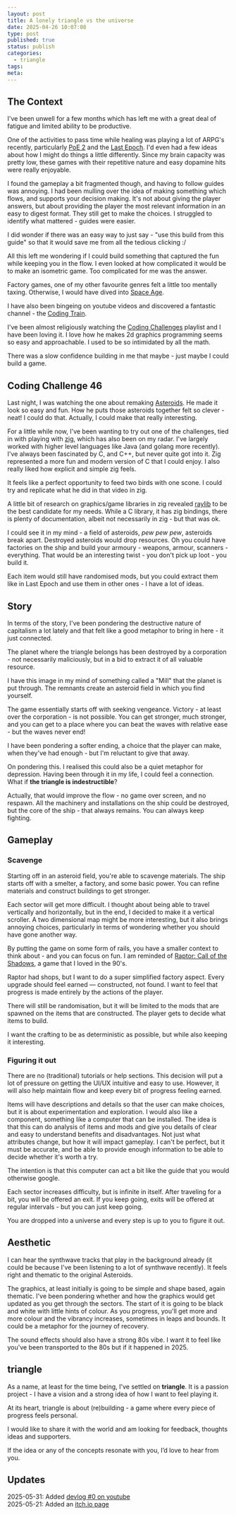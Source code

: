 ```yaml
---
layout: post
title: A lonely triangle vs the universe
date: 2025-04-26 10:07:08
type: post
published: true
status: publish
categories:
  - triangle
tags:
meta:
---
```


## The Context

I've been unwell for a few months which has left me with a great deal of fatigue
and limited ability to be productive.

One of the activities to pass time while healing was playing a lot of ARPG's
recently, particularly [PoE 2](https://pathofexile2.com/home) and the
[Last Epoch](https://lastepoch.com/). I'd even had a few ideas about how I might
do things a little differently. Since my brain capacity was pretty low, these
games with their repetitive nature and easy dopamine hits were really enjoyable.

I found the gameplay a bit fragmented though, and having to follow guides was
annoying. I had been mulling over the idea of making something which flows, and
supports your decision making. It's not about giving the player answers, but
about providing the player the most relevant information in an easy to digest
format. They still get to make the choices. I struggled to identify what
mattered - guides were easier.

I did wonder if there was an easy way to just say - "use this build from this
guide" so that it would save me from all the tedious clicking :/

All this left me wondering if I could build something that captured the fun
while keeping you in the flow. I even looked at how complicated it would be to
make an isometric game. Too complicated for me was the answer.

Factory games, one of my other favourite genres felt a little too mentally
taxing. Otherwise, I would have dived into
[Space Age](https://factorio.com/buy-space-age).

I have also been bingeing on youtube videos and discovered a fantastic channel -
the [Coding Train](https://www.youtube.com/@TheCodingTrain).

I've been almost religiously watching the
[Coding Challenges](https://www.youtube.com/watch?v=17WoOqgXsRM&list=PLRqwX-V7Uu6ZiZxtDDRCi6uhfTH4FilpH)
playlist and I have been loving it. I love how he makes 2d graphics programming
seems so easy and approachable. I used to be so intimidated by all the math.

There was a slow confidence building in me that maybe - just maybe I could build
a game.

## Coding Challenge 46

Last night, I was watching the one about remaking
[Asteroids](https://www.youtube.com/watch?v=hacZU523FyM). He made it look so
easy and fun. How he puts those asteroids together felt so clever - neat! I
could do that. Actually, I could make that really interesting.

For a little while now, I've been wanting to try out one of the challenges, tied
in with playing with [zig](https://ziglang.org/), which has also been on my
radar. I've largely worked with higher level languages like Java (and golang
more recently). I've always been fascinated by C, and C++, but never quite got
into it. Zig represented a more fun and modern version of C that I could enjoy.
I also really liked how explicit and simple zig feels.

It feels like a perfect opportunity to feed two birds with one scone. I could
try and replicate what he did in that video in zig.

A little bit of research on graphics/game libraries in zig revealed
[raylib](https://www.raylib.com/) to be the best candidate for my needs. While a
C library, it has zig bindings, there is plenty of documentation, albeit not
necessarily in zig - but that was ok.

I could see it in my mind - a field of asteroids, _pew pew pew_, asteroids break
apart. Destroyed asteroids would drop resources. Oh you could have factories on
the ship and build your armoury - weapons, armour, scanners - everything. That
would be an interesting twist - you don't pick up loot - you build it.

Each item would still have randomised mods, but you could extract them like in
Last Epoch and use them in other ones - I have a lot of ideas.

## Story

In terms of the story, I've been pondering the destructive nature of capitalism
a lot lately and that felt like a good metaphor to bring in here - it just
connected.

The planet where the triangle belongs has been destroyed by a corporation - not
necessarily maliciously, but in a bid to extract it of all valuable resource.

I have this image in my mind of something called a "Mill" that the planet is put
through. The remnants create an asteroid field in which you find yourself.

The game essentially starts off with seeking vengeance. Victory - at least over
the corporation - is not possible. You can get stronger, much stronger, and you
can get to a place where you can beat the waves with relative ease - but the
waves never end!

I have been pondering a softer ending, a choice that the player can make, when
they've had enough - but I'm reluctant to give that away.

On pondering this. I realised this could also be a quiet metaphor for
depression. Having been through it in my life, I could feel a connection. What
if **the triangle is indestructible**?

Actually, that would improve the flow - no game over screen, and no respawn. All
the machinery and installations on the ship could be destroyed, but the core of
the ship - that always remains. You can always keep fighting.

## Gameplay

### Scavenge

Starting off in an asteroid field, you're able to scavenge materials. The ship
starts off with a smelter, a factory, and some basic power. You can refine
materials and construct buildings to get stronger.

Each sector will get more difficult. I thought about being able to travel
vertically and horizontally, but in the end, I decided to make it a vertical
scroller. A two dimensional map might be more interesting, but it also brings
annoying choices, particularly in terms of wondering whether you should have
gone another way.

By putting the game on some form of rails, you have a smaller context to think
about - and you can focus on fun. I am reminded of
[Raptor: Call of the Shadows](https://en.wikipedia.org/wiki/Raptor:_Call_of_the_Shadows),
a game that I loved in the 90's.

Raptor had shops, but I want to do a super simplified factory aspect. Every
upgrade should feel earned — constructed, not found. I want to feel that
progress is made entirely by the actions of the player.

There will still be randomisation, but it will be limited to the mods that are
spawned on the items that are constructed. The player gets to decide what items
to build.

I want the crafting to be as deterministic as possible, but while also keeping
it interesting.

### Figuring it out

There are no (traditional) tutorials or help sections. This decision will put a
lot of pressure on getting the UI/UX intuitive and easy to use. However, it will
also help maintain flow and keep every bit of progress feeling earned.

Items will have descriptions and details so that the user can make choices, but
it is about experimentation and exploration. I would also like a component,
something like a computer that can be installed. The idea is that this can do
analysis of items and mods and give you details of clear and easy to understand
benefits and disadvantages. Not just what attributes change, but how it will
impact gameplay. I can't be perfect, but it must be accurate, and be able to
provide enough information to be able to decide whether it's worth a try.

The intention is that this computer can act a bit like the guide that you would
otherwise google.

Each sector increases difficulty, but is infinite in itself. After traveling for
a bit, you will be offered an exit. If you keep going, exits will be offered at
regular intervals - but you can just keep going.

You are dropped into a universe and every step is up to you to figure it out.

## Aesthetic

I can hear the synthwave tracks that play in the background already (it could be
because I've been listening to a lot of synthwave recently). It feels right and
thematic to the original Asteroids.

The graphics, at least initially is going to be simple and shape based, again
thematic. I've been pondering whether and how the graphics would get updated as
you get through the sectors. The start of it is going to be black and white with
little hints of colour. As you progress, you'll get more and more colour and the
vibrancy increases, sometimes in leaps and bounds. It could be a metaphor for
the journey of recovery.

The sound effects should also have a strong 80s vibe. I want it to feel like
you've been transported to the 80s but if it happened in 2025.

## triangle

As a name, at least for the time being, I've settled on **triangle**. It is a
passion project - I have a vision and a strong idea of how I want to feel
playing it.

At its heart, triangle is about (re)building - a game where every piece of
progress feels personal.

I would like to share it with the world and am looking for feedback, thoughts
ideas and supporters.

If the idea or any of the concepts resonate with you, I’d love to hear from you.

## Updates

2025-05-31: Added [devlog #0 on youtube](https://youtu.be/8pBPQbJtIJk)\
2025-05-21: Added an [itch.io page](https://droneah.itch.io/triangle)
